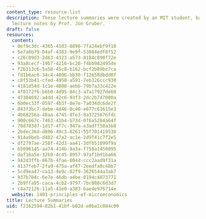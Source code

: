 ```yaml
---
content_type: resource-list
description: These lecture summaries were created by an MIT student, based on the
  lecture notes by Prof. Jon Gruber.
draft: false
resources:
  content:
  - 0ef9c3dc-4365-4103-8890-7fa24ebf9f10
  - 5e7a6b79-04af-4383-9e9f-53884edf8f52
  - c26c89d3-2d63-4323-a573-8184c890f72e
  - 93a8cecf-19b7-4216-bc20-f4bb982495de
  - f2b313c6-5a58-45c8-b162-bcf2b89bc7ca
  - fd1b6ac6-34c4-4806-bb30-f12658dbdd0f
  - c8f53b41-cfed-4958-a591-7eb326ccc930
  - 4181d54d-1c1e-4808-aebb-79b7a33c422e
  - 4f0172f6-b6b0-4d95-84c3-a7a17927de68
  - 47384692-a4dd-42c6-93f3-2dc2b747080a
  - 6b0ec33f-0597-4b3f-8e7e-7a034dc6de2f
  - 843f3bc7-debe-4d46-8c40-e677c61615e3
  - 4b68256a-48aa-4745-8fe3-8a3725676fdc
  - 900c667c-7463-41b4-b73d-0f6a5284a64f
  - 78d703d7-1d17-4f7c-947a-e3adff50a3b8
  - 2bdec36d-d806-49c3-8261-55f701419530
  - 914a9beb-d482-47a2-ac1e-2d9f41c7f2e5
  - df2797ae-258f-42d3-aa41-3dfb51099f9a
  - b5096145-aa74-414b-9a3a-f758a1458095
  - daf16a5e-32b9-4c45-8957-97af1b91ba66
  - 942d3ffb-867b-4fae-8044-ccc2aad9f31a
  - 4137feb7-2fa9-475a-af47-2eedfa8c48b7
  - 5cd9ea47-ca13-4e9c-82f9-3626544a3ab7
  - 937b704c-6e7e-46db-a4be-0194c4873771
  - 2b9ffa95-caca-4cb2-9797-7bc088c6d3d7
  - c4a72126-11a5-41e0-a383-bae4e976714e
  website: 1401-principles-of-microeconomics
title: Lecture Summaries
uid: f2162594-82b1-41bf-b02d-e0ba1c084c09
---
```

